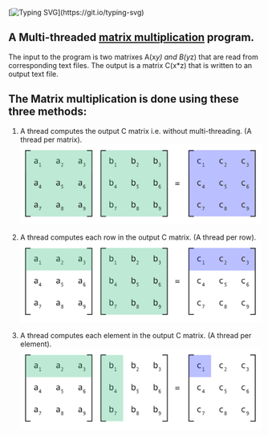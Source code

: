 [![Typing SVG](https://readme-typing-svg.herokuapp.com?font=comfortaa&color=016EEA&size=24&width=500&lines=Matrix+Multiplication+Multi-threading...)](https://git.io/typing-svg)


## A Multi-threaded [matrix multiplication](https://www.mathsisfun.com/algebra/matrix-multiplying.html) program.

The input to the program is two matrixes A(x*y) and B(y*z) that are read from corresponding text files. 
The output is a matrix C(x*z) that is written to an output text file.

## The Matrix multiplication is done using these three methods:

1. A thread computes the output C matrix i.e. without multi-threading. (A thread per matrix).
![A Thread per row](per_matrix.png)

2. A thread computes each row in the output C matrix. (A thread per row).
![A Thread per row](per_row.png)

3. A thread computes each element in the output C matrix. (A thread per element).
![A Thread per element](per_element.png)
